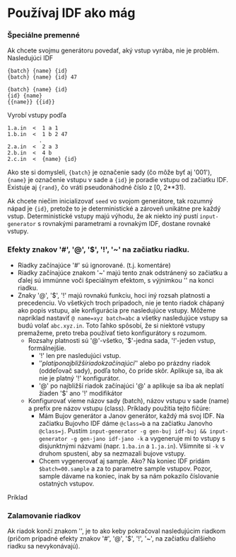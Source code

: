 # Používaj IDF ako mág 

### Špeciálne premenné
Ak chcete svojmu generátoru povedať, aký vstup vyrába, nie je problém. Nasledujúci IDF
```
{batch} {name} {id}
{batch} {name} {id} 47

{batch} {name} {id}
{id} {name}
{{name}} {{id}}
```
Vyrobí vstupy podľa
```
1.a.in  <  1 a 1
1.b.in  <  1 b 2 47
          .
2.a.in  <  2 a 3
2.b.in  <  4 b
2.c.in  <  {name} {id}
```
Ako ste si domysleli, `{batch}` je označenie sady (čo môže byť aj '001'), `{name}` je označenie vstupu v sade a `{id}`
je poradie vstupu od začiatku IDF. Existuje aj `{rand}`, čo vráti pseudonáhodné číslo z [0, 2**31).

Ak chcete niečim inicializovať `seed` vo svojom generátore, tak rozumný nápad je `{id}`, 
pretože to je deterministické a zároveň unikátne pre každý vstup.
Deterministické vstupy majú výhodu, že ak niekto iný pustí `input-generator` s rovnakými parametrami a rovnakým IDF, 
dostane rovnaké vstupy.

### Efekty znakov '#', '@', '$', '!', '~' na začiatku riadku.

- Riadky začínajúce '#' sú ignorované. (t.j. komentáre)
- Riadky začínajúce znakom '~' majú tento znak odstránený so začiatku
  a ďalej sú immúnne voči špeciálnym efektom, s výjnimkou '\' na konci riadku.
- Znaky '@', '$', '!' majú rovnakú funkciu, hoci iný rozsah platnosti a precedenciu. 
  Vo všetkých troch prípadoch, nie je tento riadok chápaný ako popis vstupu, ale konfigurácia pre nasledujúce vstupy.
  Môžeme napríklad nastaviť `@ name=xyz batch=abc` a všetky nasledujúce vstupy sa budú volať `abc.xyz.in`.
  Toto ľahko spôsobí, že si niektoré vstupy premažeme, preto treba používať tieto konfigurátory s rozumom.
  - Rozsahy platnosti sú '@'-všetko, '$'-jedna sada, '!'-jeden vstup, formálnejšie.
    - '!' len pre nasledujúci vstup.
    - '$' platí po najbližší riadok začínajúci '$' alebo po prázdny riadok (oddeľovač sady), podľa toho, čo príde skôr.
      Aplikuje sa, iba ak nie je platný '!' konfigurátor.
    - '@' po najbližší riadok začínajúci '@' a aplikuje sa iba ak neplatí žiaden '$' ano '!' modifikátor
  - Konfigurovať vieme názov sady (batch), názov vstupu v sade (name) a prefix pre názov vstupu (class). 
    Príklady použitia tejto fičúre:
    - Mám Bujov generátor a Janov generátor, každý má svoj IDF. Na začiatku Bujovho IDF dáme `@class=b` a na začiatku
      Janovho `@class=j`. Pustím `input-generator -g gen-buj idf-buj && input-generator -g gen-jano idf-jano -k` 
      a vygeneruje mi to vstupy s disjunktnými názvami (napr. `1.ba.in` a `1.ja.in`). 
      Všimnite si `-k` v druhom spustení, aby sa nezmazali bujove vstupy.
    - Chcem vygenerovať aj sample. Ako?
      Na koniec IDF pridám `$batch=00.sample` a za to parametre sample vstupov. Pozor, sample dávame na koniec, inak 
      by sa nám pokazilo číslovanie ostatných vstupov. 
      
Príklad
  
### Zalamovanie riadkov
Ak riadok končí znakom '\', je to ako keby pokračoval nasledujúcim riadkom (pričom prípadné efekty znakov
'#', '@', '$', '!', '~', na začiatku ďalšieho riadku sa nevykonávajú).
